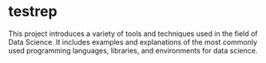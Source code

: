 # testrep
This project introduces a variety of tools and techniques used in the field of Data Science. It includes examples and explanations of the most commonly used programming languages, libraries, and environments for data science.

